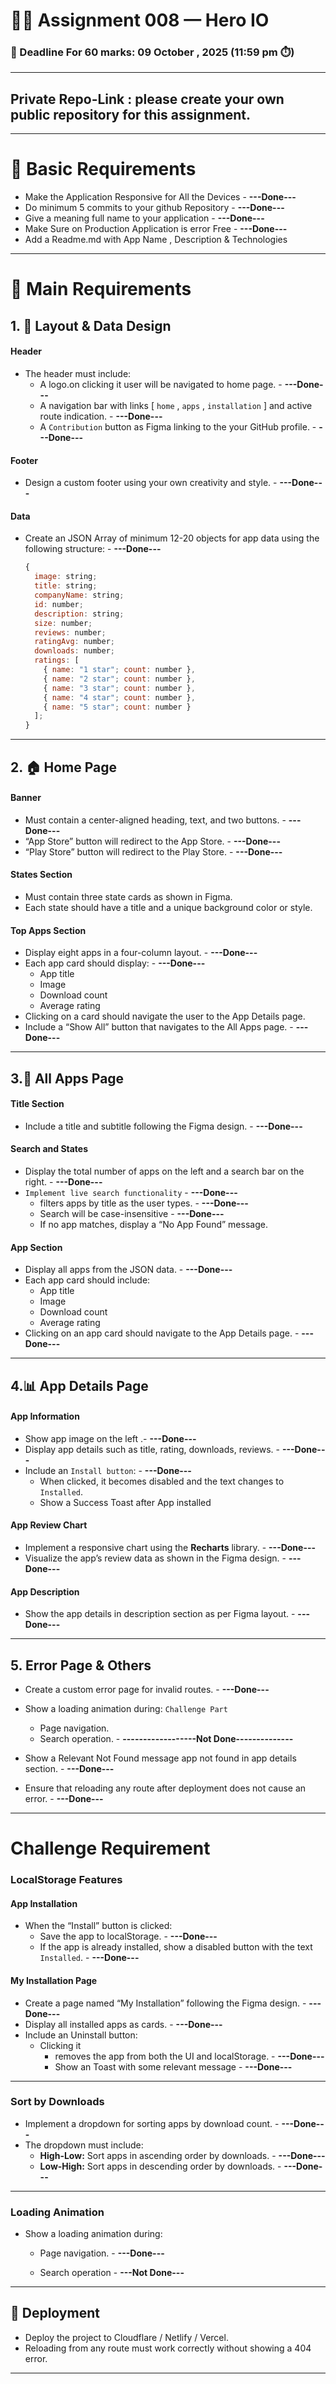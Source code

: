 # 🦸‍♂️ Assignment 008 — Hero IO

### 📅 Deadline For 60 marks: 09 October , 2025 (11:59 pm ⏱️)

---

## Private Repo-Link : please create your own public repository for this assignment.

---

# 🐣 Basic Requirements

- Make the Application Responsive for All the Devices - **---Done---**
- Do minimum 5 commits to your github Repository - **---Done---**
- Give a meaning full name to your application - **---Done---**
- Make Sure on Production Application is error Free - **---Done---**
- Add a Readme.md with App Name , Description & Technologies

---

# 🔧 Main Requirements

## 1. 🧱 Layout & Data Design

#### Header

- The header must include:
  - A logo.on clicking it user will be navigated to home page. - **---Done---**
  - A navigation bar with links [ `home` , `apps` , `installation` ] and active
    route indication. - **---Done---**
  - A `Contribution` button as Figma linking to the your GitHub profile. -
    **---Done---**

#### Footer

- Design a custom footer using your own creativity and style. - **---Done---**

#### Data

- Create an JSON Array of minimum 12-20 objects for app data using the following
  structure: - **---Done---**
  ```js
  {
    image: string;
    title: string;
    companyName: string;
    id: number;
    description: string;
    size: number;
    reviews: number;
    ratingAvg: number;
    downloads: number;
    ratings: [
      { name: "1 star"; count: number },
      { name: "2 star"; count: number },
      { name: "3 star"; count: number },
      { name: "4 star"; count: number },
      { name: "5 star"; count: number }
    ];
  }
  ```

---

## 2. 🏠 Home Page

#### Banner

- Must contain a center-aligned heading, text, and two buttons. - **---Done---**
- “App Store” button will redirect to the App Store. - **---Done---**
- “Play Store” button will redirect to the Play Store. - **---Done---**

#### States Section

- Must contain three state cards as shown in Figma.
- Each state should have a title and a unique background color or style.

#### Top Apps Section

- Display eight apps in a four-column layout. - **---Done---**
- Each app card should display: - **---Done---**
  - App title
  - Image
  - Download count
  - Average rating
- Clicking on a card should navigate the user to the App Details page.
- Include a “Show All” button that navigates to the All Apps page. -
  **---Done---**

---

## 3.📱 All Apps Page

#### Title Section

- Include a title and subtitle following the Figma design. - **---Done---**

#### Search and States

- Display the total number of apps on the left and a search bar on the right. -
  **---Done---**
- `Implement live search functionality` - **---Done---**
  - filters apps by title as the user types. - **---Done---**
  - Search will be case-insensitive - **---Done---**
  - If no app matches, display a “No App Found” message.

#### App Section

- Display all apps from the JSON data. - **---Done---**
- Each app card should include:
  - App title
  - Image
  - Download count
  - Average rating
- Clicking on an app card should navigate to the App Details page. -
  **---Done---**

---

## 4.📊 App Details Page

#### App Information

- Show app image on the left .- **---Done---**
- Display app details such as title, rating, downloads, reviews. -
  **---Done---**
- Include an `Install button`: - **---Done---**
  - When clicked, it becomes disabled and the text changes to `Installed`.
  - Show a Success Toast after App installed

#### App Review Chart

- Implement a responsive chart using the **Recharts** library. - **---Done---**
- Visualize the app’s review data as shown in the Figma design. - **---Done---**

#### App Description

- Show the app details in description section as per Figma layout. -
  **---Done---**

---

## 5. Error Page & Others

- Create a custom error page for invalid routes. - **---Done---**

- Show a loading animation during: `Challenge Part`

  - Page navigation.
  - Search operation. - **------------------Not Done--------------**

- Show a Relevant Not Found message app not found in app details section. -
  **---Done---**

- Ensure that reloading any route after deployment does not cause an error. -
  **---Done---**

---

# Challenge Requirement

### LocalStorage Features

#### App Installation

- When the “Install” button is clicked:
  - Save the app to localStorage. - **---Done---**
  - If the app is already installed, show a disabled button with the text
    `Installed`. - **---Done---**

#### My Installation Page

- Create a page named “My Installation” following the Figma design. -
  **---Done---**
- Display all installed apps as cards. - **---Done---**
- Include an Uninstall button:
  - Clicking it
    - removes the app from both the UI and localStorage. - **---Done---**
    - Show an Toast with some relevant message - **---Done---**

---

### Sort by Downloads

- Implement a dropdown for sorting apps by download count. - **---Done---**
- The dropdown must include:
  - **High-Low:** Sort apps in ascending order by downloads. - **---Done---**
  - **Low-High:** Sort apps in descending order by downloads. - **---Done---**

---

### Loading Animation

- Show a loading animation during:

  - Page navigation. - **---Done---**

  - Search operation - **---Not Done---**

---

## 🚀 Deployment

- Deploy the project to Cloudflare / Netlify / Vercel.
- Reloading from any route must work correctly without showing a 404 error.

---
